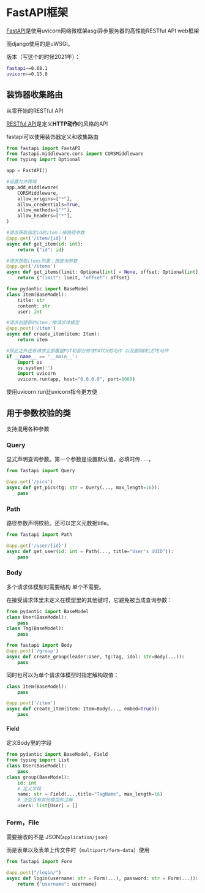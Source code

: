 # FastAPI框架

[FastAPI](https://fastapi.tiangolo.com/zh/)是使用uvicorn网络微框架asgi异步服务器的高性能RESTful API web框架

而django使用的是uWSGI。

版本（写这个的时候2021年）：

```bash
fastapi==0.68.1
uvicorn==0.15.0
```



## 装饰器收集路由

从零开始的RESTful API

[RESTful API](https://restfulapi.cn/)是定义**HTTP动作**的风格的API

fastapi可以使用装饰器定义和收集路由

```python
from fastapi import FastAPI
from fastapi.middleware.cors import CORSMiddleware
from typing import Optional

app = FastAPI()

#设置允许跨域
app.add_middleware(
    CORSMiddleware,
    allow_origins=["*"],
    allow_credentials=True,
    allow_methods=["*"],
    allow_headers=["*"],
)

#请求获取指定id的item；按路径参数
@app.get('/item/{id}')
async def get_item(id: int):
    return {"id": id}

#请求获取items列表；按查询参数
@app.get('/items')
async def get_items(limit: Optional[int] = None, offset: Optional[int] = None):
    return {"limit": limit, "offset": offset}

from pydantic import BaseModel
class Item(BaseModel):
    title: str
    content: str
    user: int

#请求创建新的item；按请求体模型
@app.post('/item')
async def create_item(item: Item):
    return item

#除此之外还有请求全部覆盖PUT和部分修改PATCH的动作 以及删除DELETE动作
if __name__ == '__main__':
    import os
    os.system('')
    import uvicorn
    uvicorn.run(app, host="0.0.0.0", port=8080)
```

使用uvicorn.run比uvicorn指令更方便



## 用于参数校验的类

支持混用各种参数

### Query

显式声明查询参数。第一个参数是设置默认值，必填时传`...`。

```python
from fastapi import Query

@app.get('/pics')
async def get_pics(tg: str = Query(..., max_length=16)):
    pass
```

### Path

路径参数声明校验。还可以定义元数据title。

```python
from fastapi import Path

@app.get('/user/{id}')
async def get_user(id: int = Path(..., title="User's UUID")):
    pass
```

### Body

多个请求体模型时需要结构 单个不需要。

在接受请求体里未定义在模型里的其他键时，它避免被当成查询参数：

```python
from pydantic import BaseModel
class User(BaseModel):
    pass
class Tag(BaseModel):
    pass

from fastapi import Body
@app.post('/group')
async def create_group(leader:User, tg:Tag, idol: str=Body(...)):
    pass
```

同时也可以为单个请求体模型时指定解构取值：

```python
class Item(BaseModel):
    pass

@app.post('/item')
async def create_item(item: Item=Body(..., embed=True)):
    pass
```

#### Field

定义Body里的字段

```python
from pydantic import BaseModel, Field
from typing import List
class User(BaseModel):
    pass
class group(BaseModel):
    id: int
    # 定义字段
    name: str = Field(...,title="TagName", max_length=16)
    # 泛型含有其他模型的注解
    users: list[User] = []
```

### Form，File

需要接收的不是 JSON(`application/json`)

而是表单以及表单上传文件时（`multipart/form-data`）使用

```python
from fastapi import Form

@app.post("/login/")
async def login(username: str = Form(...), password: str = Form(...)):
    return {"username": username}
```

